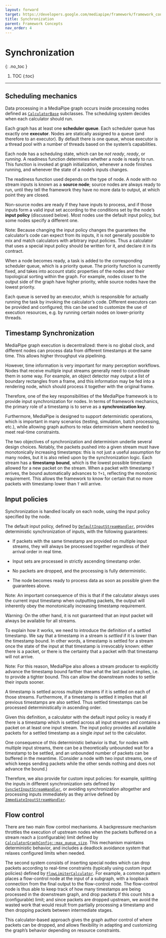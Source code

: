 ```yaml
---
layout: forward
target: https://developers.google.com/mediapipe/framework/framework_concepts/synchronization
title: Synchronization
parent: Framework Concepts
nav_order: 4
---
```


# Synchronization
{: .no_toc }

1. TOC
{:toc}
---

## Scheduling mechanics

Data processing in a MediaPipe graph occurs inside processing nodes defined as
[`CalculatorBase`] subclasses. The scheduling system decides when each
calculator should run.

Each graph has at least one **scheduler queue**. Each scheduler queue has
exactly one **executor**. Nodes are statically assigned to a queue (and
therefore to an executor). By default there is one queue, whose executor is a
thread pool with a number of threads based on the system’s capabilities.

Each node has a scheduling state, which can be *not ready*, *ready*, or
*running*. A readiness function determines whether a node is ready to run. This
function is invoked at graph initialization, whenever a node finishes running,
and whenever the state of a node’s inputs changes.

The readiness function used depends on the type of node. A node with no stream
inputs is known as a **source node**; source nodes are always ready to run,
until they tell the framework they have no more data to output, at which point
they are closed.

Non-source nodes are ready if they have inputs to process, and if those inputs
form a valid input set according to the conditions set by the node’s **input
policy** (discussed below). Most nodes use the default input policy, but some
nodes specify a different one.

Note: Because changing the input policy changes the guarantees the calculator’s
code can expect from its inputs, it is not generally possible to mix and match
calculators with arbitrary input policies. Thus a calculator that uses a special
input policy should be written for it, and declare it in its contract.

When a node becomes ready, a task is added to the corresponding scheduler queue,
which is a priority queue. The priority function is currently fixed, and takes
into account static properties of the nodes and their topological sorting within
the graph. For example, nodes closer to the output side of the graph have higher
priority, while source nodes have the lowest priority.

Each queue is served by an executor, which is responsible for actually running
the task by invoking the calculator’s code. Different executors can be provided
and configured; this can be used to customize the use of execution resources,
e.g. by running certain nodes on lower-priority threads.

## Timestamp Synchronization

MediaPipe graph execution is decentralized: there is no global clock, and
different nodes can process data from different timestamps at the same time.
This allows higher throughput via pipelining.

However, time information is very important for many perception workflows. Nodes
that receive multiple input streams generally need to coordinate them in some
way. For example, an object detector may output a list of boundary rectangles
from a frame, and this information may be fed into a rendering node, which
should process it together with the original frame.

Therefore, one of the key responsibilities of the MediaPipe framework is to
provide input synchronization for nodes. In terms of framework mechanics, the
primary role of a timestamp is to serve as a **synchronization key**.

Furthermore, MediaPipe is designed to support deterministic operations, which is
important in many scenarios (testing, simulation, batch processing, etc.), while
allowing graph authors to relax determinism where needed to meet real-time
constraints.

The two objectives of synchronization and determinism underlie several design
choices. Notably, the packets pushed into a given stream must have monotonically
increasing timestamps: this is not just a useful assumption for many nodes, but
it is also relied upon by the synchronization logic. Each stream has a
**timestamp bound**, which is the lowest possible timestamp allowed for a new
packet on the stream. When a packet with timestamp `T` arrives, the bound
automatically advances to `T+1`, reflecting the monotonic requirement. This
allows the framework to know for certain that no more packets with timestamp
lower than `T` will arrive.

## Input policies

Synchronization is handled locally on each node, using the input policy
specified by the node.

The default input policy, defined by [`DefaultInputStreamHandler`], provides
deterministic synchronization of inputs, with the following guarantees:

*   If packets with the same timestamp are provided on multiple input streams,
    they will always be processed together regardless of their arrival order in
    real time.

*   Input sets are processed in strictly ascending timestamp order.

*   No packets are dropped, and the processing is fully deterministic.

*   The node becomes ready to process data as soon as possible given the
    guarantees above.

Note: An important consequence of this is that if the calculator always uses the
current input timestamp when outputting packets, the output will inherently obey
the monotonically increasing timestamp requirement.

Warning: On the other hand, it is not guaranteed that an input packet will
always be available for all streams.

To explain how it works, we need to introduce the definition of a settled
timestamp. We say that a timestamp in a stream is *settled* if it is lower than
the timestamp bound. In other words, a timestamp is settled for a stream once
the state of the input at that timestamp is irrevocably known: either there is a
packet, or there is the certainty that a packet with that timestamp will not
arrive.

Note: For this reason, MediaPipe also allows a stream producer to explicitly
advance the timestamp bound farther than what the last packet implies, i.e. to
provide a tighter bound. This can allow the downstream nodes to settle their
inputs sooner.

A timestamp is settled across multiple streams if it is settled on each of those
streams. Furthermore, if a timestamp is settled it implies that all previous
timestamps are also settled. Thus settled timestamps can be processed
deterministically in ascending order.

Given this definition, a calculator with the default input policy is ready if
there is a timestamp which is settled across all input streams and contains a
packet on at least one input stream. The input policy provides all available
packets for a settled timestamp as a single *input set* to the calculator.

One consequence of this deterministic behavior is that, for nodes with multiple
input streams, there can be a theoretically unbounded wait for a timestamp to be
settled, and an unbounded number of packets can be buffered in the meantime.
(Consider a node with two input streams, one of which keeps sending packets
while the other sends nothing and does not advance the bound.)

Therefore, we also provide for custom input policies: for example, splitting the
inputs in different synchronization sets defined by
[`SyncSetInputStreamHandler`], or avoiding synchronization altogether and
processing inputs immediately as they arrive defined by
[`ImmediateInputStreamHandler`].

## Flow control

There are two main flow control mechanisms. A backpressure mechanism throttles
the execution of upstream nodes when the packets buffered on a stream reach a
(configurable) limit defined by [`CalculatorGraphConfig::max_queue_size`]. This
mechanism maintains deterministic behavior, and includes a deadlock avoidance
system that relaxes configured limits when needed.

The second system consists of inserting special nodes which can drop packets
according to real-time constraints (typically using custom input policies)
defined by [`FlowLimiterCalculator`]. For example, a common pattern places a
flow-control node at the input of a subgraph, with a loopback connection from
the final output to the flow-control node. The flow-control node is thus able to
keep track of how many timestamps are being processed in the downstream graph,
and drop packets if this count hits a (configurable) limit; and since packets
are dropped upstream, we avoid the wasted work that would result from partially
processing a timestamp and then dropping packets between intermediate stages.

This calculator-based approach gives the graph author control of where packets
can be dropped, and allows flexibility in adapting and customizing the graph’s
behavior depending on resource constraints.

[`CalculatorBase`]: https://github.com/google/mediapipe/tree/master/mediapipe/framework/calculator_base.h
[`DefaultInputStreamHandler`]: https://github.com/google/mediapipe/tree/master/mediapipe/framework/stream_handler/default_input_stream_handler.h
[`SyncSetInputStreamHandler`]: https://github.com/google/mediapipe/tree/master/mediapipe/framework/stream_handler/sync_set_input_stream_handler.cc
[`ImmediateInputStreamHandler`]: https://github.com/google/mediapipe/tree/master/mediapipe/framework/stream_handler/immediate_input_stream_handler.cc
[`CalculatorGraphConfig::max_queue_size`]: https://github.com/google/mediapipe/tree/master/mediapipe/framework/calculator.proto
[`FlowLimiterCalculator`]: https://github.com/google/mediapipe/tree/master/mediapipe/calculators/core/flow_limiter_calculator.cc
